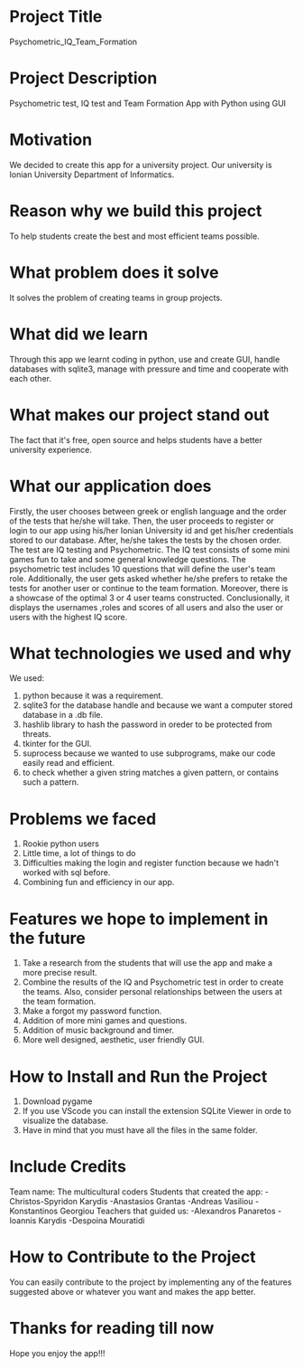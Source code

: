 # Project Title
Psychometric_IQ_Team_Formation
# Project Description
Psychometric test, IQ test and Team Formation App with Python using GUI
# Motivation
We decided to create this app for a university project. Our university is Ionian University Department of Informatics.
# Reason why we build this project
To help students create the best and most efficient teams possible.
# What problem does it solve
It solves the problem of creating teams in group projects.
# What did we learn
Through this app we learnt coding in python, use and create GUI, handle databases with sqlite3, manage with pressure and time and cooperate with each other.
# What makes our project stand out
The fact that it's free, open source and helps students have a better university experience.
# What our application does
Firstly, the user chooses between greek or english language and the order of the tests that he/she will take. Then, the user proceeds to register or login to our app using his/her Ionian University id and get his/her credentials stored to our database. After, he/she takes the tests by the chosen order. The test are IQ testing and Psychometric. The IQ test consists of some mini games fun to take and some general knowledge questions. The psychometric test includes 10 questions that will define the user's team role. Additionally, the user gets asked whether he/she prefers to retake the tests for another user or continue to the team formation. Moreover, there is a showcase of the optimal 3 or 4 user teams constructed. Conclusionally, it displays the usernames ,roles and scores of all users and also the user or users with the highest IQ score.
# What technologies we used and why
We used:
1. python because it was a requirement.
2. sqlite3 for the database handle and because we want a computer stored database in a .db file.
3. hashlib library to hash the password in oreder to be protected from threats.
4. tkinter for the GUI.
5. suprocess because we wanted to use subprograms, make our code easily read and efficient.
6. to check whether a given string matches a given pattern, or contains such a pattern.
# Problems we faced
1. Rookie python users
2. Little time, a lot of things to do
3. Difficulties making the login and register function because we hadn't worked with sql before.
4. Combining fun and efficiency in our app.
# Features we hope to implement in the future
1. Take a research from the students that will use the app and make a more precise result.
2. Combine the results of the IQ and Psychometric test in order to create the teams. Also, consider personal relationships between the users at the team formation.
3. Make a forgot my password function.
4. Addition of more mini games and questions.
5. Addition of music background and timer.
6. More well designed, aesthetic, user friendly GUI.
# How to Install and Run the Project
1. Download pygame
2. If you use VScode you can install the extension SQLite Viewer in orde to visualize the database.
3. Have in mind that you must have all the files in the same folder.
# Include Credits
Team name: The multicultural coders
Students that created the app:
  -Christos-Spyridon Karydis
  -Anastasios Grantas
  -Andreas Vasiliou 
  -Konstantinos Georgiou
Teachers that guided us:
  -Alexandros Panaretos
  -Ioannis Karydis
  -Despoina Mouratidi
# How to Contribute to the Project
You can easily contribute to the project by implementing any of the features suggested above or whatever you want and makes the app better.
# Thanks for reading till now
Hope you enjoy the app!!!
